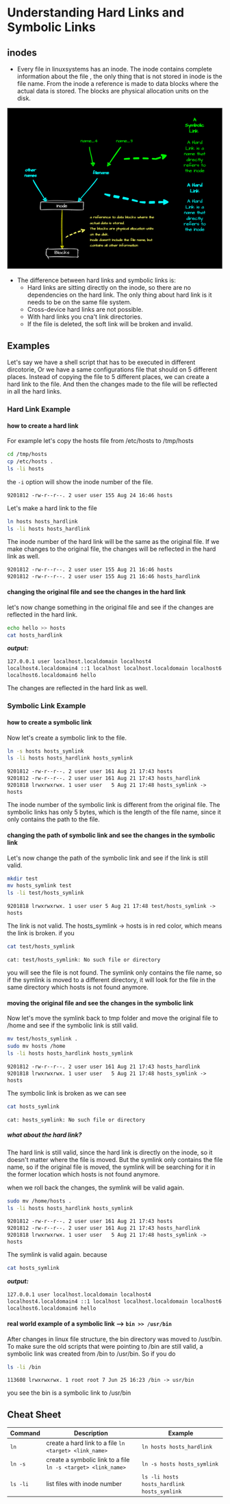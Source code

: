 # Understanding Hard Links and Symbolic Links

## inodes

- Every file in linuxsystems has an inode. The inode contains complete information about the file , the only thing that is not stored in inode is the file name. From the inode a reference is made to data blocks where the actual data is stored. The blocks are physical allocation units on the disk.
  
![alt text](inode.drawio.png)

- The difference between hard links and symbolic links is:
  - Hard links are sitting directly on the inode, so there are no dependencies on the hard link. The only thing about hard link is it needs to be on the same file system.
  - Cross-device hard links are not possible.
  - With hard links you cna't link directories.
  - If the file is deleted, the soft link will be broken and invalid.
  
## Examples
Let's say we have a shell script that has to be executed in different dircotorie, Or we have a same configurations file that should on 5 different places. Instead of copying the file to 5 different places, we can create a hard link to the file. And then the changes made to the file will be reflected in all the hard links.

### Hard Link Example
#### how to create a hard link
For example let's copy the hosts file from /etc/hosts to /tmp/hosts
```bash
cd /tmp/hosts
cp /etc/hosts .
ls -li hosts
```
the `-i` option will show the inode number of the file.
```
9201812 -rw-r--r--. 2 user user 155 Aug 24 16:46 hosts
```

Let's make a hard link to the file
```bash
ln hosts hosts_hardlink
ls -li hosts hosts_hardlink
```
The inode number of the hard link will be the same as the original file. If we make changes to the original file, the changes will be reflected in the hard link as well.
```
9201812 -rw-r--r--. 2 user user 155 Aug 21 16:46 hosts
9201812 -rw-r--r--. 2 user user 155 Aug 21 16:46 hosts_hardlink
```
#### changing the original file and see the changes in the hard link

let's now change something in the original file and see if the changes are reflected in the hard link.
```bash
echo hello >> hosts
cat hosts_hardlink
```
***output:***
```
127.0.0.1 user localhost.localdomain localhost4 localhost4.localdomain4 ::1 localhost localhost.localdomain localhost6 localhost6.localdomain6 hello
``` 
The changes are reflected in the hard link as well.

### Symbolic Link Example
#### how to create a symbolic link
Now let's create a symbolic link to the file.
```bash
ln -s hosts hosts_symlink
ls -li hosts hosts_hardlink hosts_symlink
```
```
9201812 -rw-r--r--. 2 user user 161 Aug 21 17:43 hosts
9201812 -rw-r--r--. 2 user user 161 Aug 21 17:43 hosts_hardlink	
9201818 lrwxrwxrwx. 1 user user   5 Aug 21 17:48 hosts_symlink -> hosts
```	
The inode number of the symbolic link is different from the original file. The symbolic links has only 5 bytes, which is the length of the file name, since it only contains the path to the file.

#### changing the path of symbolic link and see the changes in the symbolic link
Let's now change the path of the symbolic link and see if the link is still valid.
```bash
mkdir test
mv hosts_symlink test
ls -li test/hosts_symlink
```
```
9201818 lrwxrwxrwx. 1 user user 5 Aug 21 17:48 test/hosts_symlink -> hosts
```
The link is not valid. The hosts_symlink -> hosts is in red color, which means the link is broken. if you
```bash	
cat test/hosts_symlink
```
```
cat: test/hosts_symlink: No such file or directory
```
you will see the file is not found. The symlink only contains the file name, so if the symlink is moved to a different directory, it will look for the file in the same directory which hosts is not found anymore. 

#### moving the original file and see the changes in the symbolic link
Now let's move the symlink back to tmp folder and move the original file to /home and see if the symbolic link is still valid.
```bash
mv test/hosts_symlink .
sudo mv hosts /home
ls -li hosts hosts_hardlink hosts_symlink
```
```
9201812 -rw-r--r--. 2 user user 161 Aug 21 17:43 hosts_hardlink
9201818 lrwxrwxrwx. 1 user user   5 Aug 21 17:48 hosts_symlink -> hosts
```
The symbolic link is broken as we can see 
```bash
cat hosts_symlink
```
```
cat: hosts_symlink: No such file or directory
```
##### what about the hard link?
The hard link is still valid, since the hard link is directly on the inode, so it doesn't matter where the file is moved. But the symlink only contains the file name, so if the original file is moved, the symlink will be searching for it in the former location which hosts is not found anymore. 

when we roll back the changes, the symlink will be valid again.
```bash
sudo mv /home/hosts .
ls -li hosts hosts_hardlink hosts_symlink
```
```
9201812 -rw-r--r--. 2 user user 161 Aug 21 17:43 hosts
9201812 -rw-r--r--. 2 user user 161 Aug 21 17:43 hosts_hardlink
9201818 lrwxrwxrwx. 1 user user   5 Aug 21 17:48 hosts_symlink -> hosts
```
The symlink is valid again. because
```bash
cat hosts_symlink
```
***output:***
```
127.0.0.1 user localhost.localdomain localhost4 localhost4.localdomain4 ::1 localhost localhost.localdomain localhost6 localhost6.localdomain6 hello
```
#### real world example of a symbolic link --> ``bin >> /usr/bin``

After changes in linux file structure, the bin directory was moved to /usr/bin. To make sure the old scripts that were pointing to /bin are still valid, a symbolic link was created from /bin to /usr/bin. So if you do
```bash
ls -li /bin
```
```
113608 lrwxrwxrwx. 1 root root 7 Jun 25 16:23 /bin -> usr/bin
```
you see the bin is a symbolic link to /usr/bin

## Cheat Sheet
| Command | Description | Example |
| --- | --- | --- |
| `ln` | create a hard link to a file `ln <target> <link_name>` | `ln hosts hosts_hardlink` |
| `ln -s` | create a symbolic link to a file `ln -s <target> <link_name>` | `ln -s hosts hosts_symlink` |
| `ls -li` | list files with inode number | `ls -li hosts hosts_hardlink hosts_symlink` |
